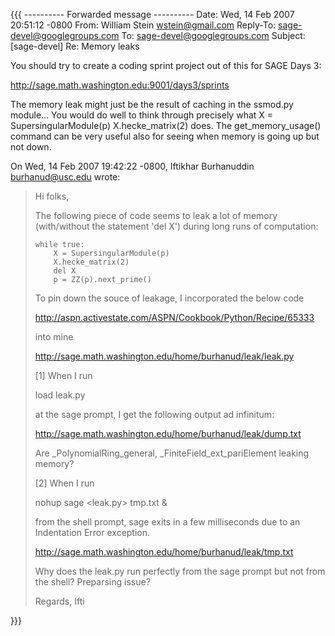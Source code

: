 {{{
---------- Forwarded message ----------
Date: Wed, 14 Feb 2007 20:51:12 -0800
From: William Stein <wstein@gmail.com>
Reply-To: sage-devel@googlegroups.com
To: sage-devel@googlegroups.com
Subject: [sage-devel] Re: Memory leaks


You should try to create a coding sprint project out of this for SAGE Days 3:

   http://sage.math.washington.edu:9001/days3/sprints

The memory leak might just be the result of caching in the ssmod.py module...
You would do well to think through precisely what
          X = SupersingularModule(p)
          X.hecke_matrix(2)
does.  The get_memory_usage() command can be very useful also for seeing
when memory is going up but not down.

On Wed, 14 Feb 2007 19:42:22 -0800, Iftikhar Burhanuddin <burhanud@usc.edu> wrote:

>
> Hi folks,
>
> The following piece of code seems to leak a lot of memory (with/without
> the statement 'del X') during long runs of computation:
>
>     while true:
>         X = SupersingularModule(p)
>         X.hecke_matrix(2)
>         del X
>         p = ZZ(p).next_prime()
>
> To pin down the souce of leakage, I incorporated the below code
>
> http://aspn.activestate.com/ASPN/Cookbook/Python/Recipe/65333
>
> into mine
>
> http://sage.math.washington.edu/home/burhanud/leak/leak.py
>
>
> [1] When I run
>
> load leak.py
>
> at the sage prompt, I get the following output ad infinitum:
>
> http://sage.math.washington.edu/home/burhanud/leak/dump.txt
>
> Are _PolynomialRing_general, _FiniteField_ext_pariElement leaking memory?
>
> [2] When I run
>
> nohup sage <leak.py> tmp.txt &
> 
> from the shell prompt, sage exits in a few milliseconds due to an
> Indentation Error exception.
>         
> http://sage.math.washington.edu/home/burhanud/leak/tmp.txt
>         
> Why does the leak.py run perfectly from the sage prompt but not from the
> shell? Preparsing issue?
> 
> Regards,
> Ifti

}}}
